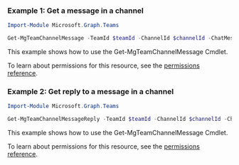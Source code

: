 ### Example 1: Get a message in a channel

```powershell
Import-Module Microsoft.Graph.Teams

Get-MgTeamChannelMessage -TeamId $teamId -ChannelId $channelId -ChatMessageId $chatMessageId
```
This example shows how to use the Get-MgTeamChannelMessage Cmdlet.

To learn about permissions for this resource, see the [permissions reference](/graph/permissions-reference).

### Example 2: Get reply to a message in a channel

```powershell
Import-Module Microsoft.Graph.Teams

Get-MgTeamChannelMessageReply -TeamId $teamId -ChannelId $channelId -ChatMessageId $chatMessageId -ChatMessageId1 $chatMessageId1
```
This example shows how to use the Get-MgTeamChannelMessage Cmdlet.

To learn about permissions for this resource, see the [permissions reference](/graph/permissions-reference).

